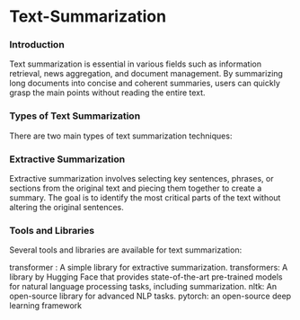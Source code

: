 # Text-Summarization

### Introduction
Text summarization is essential in various fields such as information retrieval, news aggregation, and document management. By summarizing long documents into concise and coherent summaries, users can quickly grasp the main points without reading the entire text.

### Types of Text Summarization
There are two main types of text summarization techniques:

### Extractive Summarization
Extractive summarization involves selecting key sentences, phrases, or sections from the original text and piecing them together to create a summary. The goal is to identify the most critical parts of the text without altering the original sentences.

### Tools and Libraries
Several tools and libraries are available for text summarization:

transformer : A simple library for extractive summarization.
transformers: A library by Hugging Face that provides state-of-the-art pre-trained models for natural language processing tasks, including summarization.
nltk: An open-source library for advanced NLP tasks.
pytorch: an open-source deep learning framework
